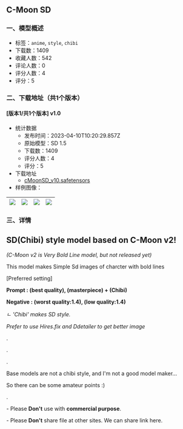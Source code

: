 ## C-Moon SD
### 一、模型概述

- 标签：`anime`, `style`, `chibi`
- 下载数：1409
- 收藏人数：542
- 评论人数：0
- 评分人数：4
- 评分：5

### 二、下载地址（共1个版本）

#### [版本1/共1个版本] v1.0

- 统计数据
  - 发布时间：2023-04-10T10:20:29.857Z
  - 原始模型：SD 1.5
  - 下载数：1409
  - 评分人数：4
  - 评分：5
- 下载地址
  - [cMoonSD_v10.safetensors](https://civitai.com/api/download/models/41369)
- 样例图像：

| <img src="https://image.civitai.com/xG1nkqKTMzGDvpLrqFT7WA/ab42ea49-46cf-486f-8782-7585af8eeb00/width=450/456320.jpeg" /> | <img src="https://image.civitai.com/xG1nkqKTMzGDvpLrqFT7WA/23633939-e6ff-4c66-7dbd-032b0ced0c00/width=450/456135.jpeg" /> | <img src="https://image.civitai.com/xG1nkqKTMzGDvpLrqFT7WA/60278545-a3c1-4beb-897d-b2e323cf1e00/width=450/456241.jpeg" /> | <img src="https://image.civitai.com/xG1nkqKTMzGDvpLrqFT7WA/66f38293-38f1-4137-5603-6b331c9cf300/width=450/456239.jpeg" /> |
| ---- | ---- | ---- | ---- |


### 三、详情
<h2>SD(Chibi) style model based on C-Moon v2!</h2><p><em>(C-Moon v2 is Very Bold Line model, but not released yet)</em></p><p>This model makes Simple Sd images of charcter with bold lines</p><p></p><p></p><p>[Preferred setting]</p><p><strong>Prompt : (best quality), (masterpiece) + (Chibi)</strong></p><p><strong>Negative : (worst quality:1.4), (low quality:1.4)</strong></p><p><em>ㄴ 'Chibi' makes SD style.</em></p><p><em>Prefer to use Hires.fix and Ddetailer to get better image</em></p><p>.</p><p>.</p><p>.</p><p>Base models are not a chibi style, and I'm not a good model maker...</p><p>So there can be some amateur points :)</p><p>.</p><p>- Please <strong>Don't</strong> use with <strong>commercial purpose</strong>.</p><p>- Please <strong>Don't</strong> share file at other sites. We can share link here.</p>